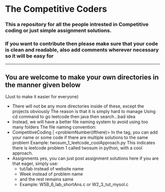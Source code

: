 # The Competitive Coders
### This a repository for all the people intrested in Competitive coding or just simple assignment solutions.
### If you want to contribute then please make sure that your code is clean and readable, also add comments wherever necessary so it will be easy for
---
## You are welcome to make your own directories in the manner given below
(Just to make it easier for everyone)
- There will not be any more directories inside of these, except the projects obviously
    The reason is that it is simply hard to manage
    Using cd command to go leetcode then java then search...bad idea
- Instead, we will have a better file naming system to avoid using too many folders
The file naming convention:
- CompetitiveCoding
    | <problemName><problemNumber(ifthere)><website><tag>
    In the tag, you can add your name or some code if there are multiple solutions to the same problem
    Example: 
    twosum_1_leetcode_coolApproach.py
    This indicates there is leetcode problem 1 called twosum in python, with a cool approach.
- Assignments
    yes, you can just post assignment solutions here if you are that eager, simply use:
    - tut/lab instead of website name 
    - Week instead of problem name
    - and the rest remains same
    - Example: W5B_6_lab_shortAns.c or W2_3_tut_mysol.c
